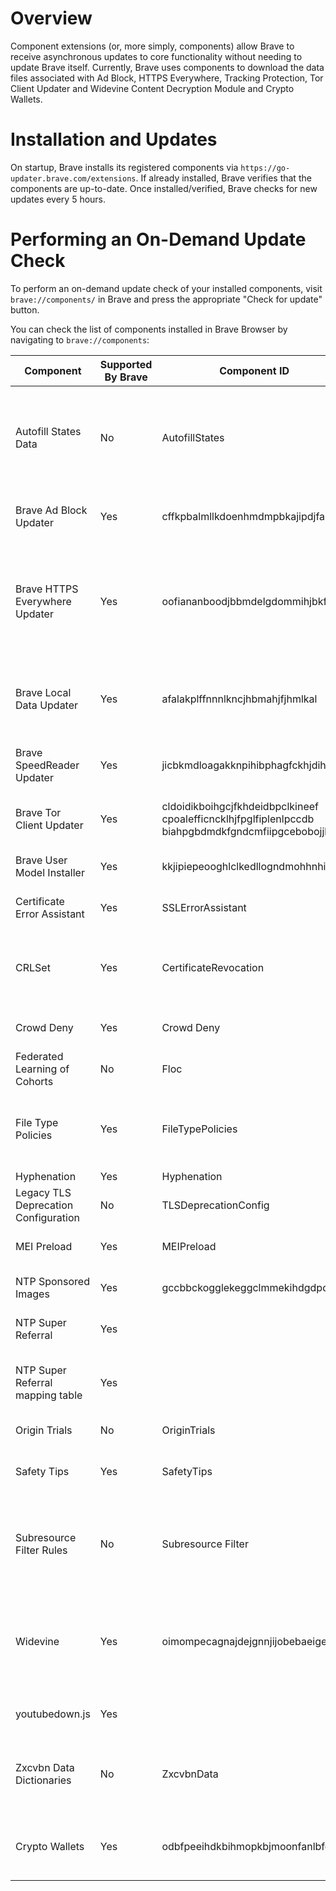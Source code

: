# Overview

Component extensions (or, more simply, components) allow Brave to receive asynchronous updates to core functionality without needing to update Brave itself. Currently, Brave uses components to download the data files associated with Ad Block, HTTPS Everywhere, Tracking Protection, Tor Client Updater and Widevine Content Decryption Module and Crypto Wallets.

# Installation and Updates

On startup, Brave installs its registered components via `https://go-updater.brave.com/extensions`. If already installed, Brave verifies that the components are up-to-date. Once installed/verified, Brave checks for new updates every 5 hours.

# Performing an On-Demand Update Check

To perform an on-demand update check of your installed components, visit `brave://components/` in Brave and press the appropriate "Check for update" button.


You can check the list of components installed in Brave Browser by navigating to `brave://components`:

| Component                 | Supported By Brave     | Component ID  | What it does  | Repo          | Comments      |
| ------------------------- | ---------------------- | ------------- | ------------- | ------------- | ------------- |
| Autofill States Data      | No           | AutofillStates | Contains a mapping of acronyms of state names in different countries to the full names. Helps ease autofilling of state data. | |   |               |
| Brave Ad Block Updater    | Yes | cffkpbalmllkdoenhmdmpbkajipdjfam | Updates the ad-block lists supported by Brave regularly | https://github.com/brave/adblock-rust |  |
| Brave HTTPS Everywhere Updater      | Yes           | oofiananboodjbbmdelgdommihjbkfag | Maintains the HTTPSEverywhere database which is used to upgrade insecure navigations to secure when the matching rules are found |  https://github.com/brave/https-everywhere-builder | |
| Brave Local Data Updater  | Yes                    | afalakplffnnnlkncjhbmahjfjhmlkal | Used to update AutoplayWhitelist, ExtensionWhitelist, Greaselion scripts and ReferrerWhitelist |  https://github.com/brave/autoplay-whitelist, https://github.com/brave/referrer-whitelist, https://github.com/brave/extension-whitelist, https://github.com/brave/brave-site-specific-scripts             | |
| Brave SpeedReader Updater      | Yes           | jicbkmdloagakknpihibphagfckhjdih | Maintains data files to support Brave Speedreader | https://github.com/brave-experiments/SpeedReader | |
| Brave Tor Client Updater      | Yes           | cldoidikboihgcjfkhdeidbpclkineef<br/> cpoalefficncklhjfpglfiplenlpccdb<br/>    biahpgbdmdkfgndcmfiipgcebobojjkp<br/>  | Contains the Brave Tor client required to support Tor windows | https://github.com/brave/tor_build_scripts/ |
| Brave User Model Installer      | Yes           | kkjipiepeooghlclkedllogndmohhnhi | Maintains data files to support Brave Ads  | https://github.com/brave/brave-core-crx-packager/blob/master/scripts/packageClientModelParameterComponent.js | |
| Certificate Error Assistant      | Yes           | SSLErrorAssistant | Helps fix errors in misconfigured SSL certificates | | |
| CRLSet      | Yes           | CertificateRevocation | Maintains a list of websites with bad certificates so that users can be protected from harmful websites  |               |
| Crowd Deny      | Yes          | Crowd Deny | Revokes all permissions for sites in the list | | |
| Federated Learning of Cohorts      | No           | Floc | Has data to support FLOC | | This feature has significant privacy risks and should not be enabled in Brave |
| File Type Policies      | Yes           | FileTypePolicies | List of file extensions and how they are handled in download protection | | This is used by Safe Browsing |
| Hyphenation | Yes           | Hyphenation | |  Data that assists css-hyphens in chromium  | |
| Legacy TLS Deprecation Configuration | No           | TLSDeprecationConfig | | This component adds a whitelist of domains that can use deprecated TLS 1.0/1.1 components.  | Not needed. We disable TLS 1.0/1.1 completely in Brave. |
| MEI Preload      | Yes           | MEIPreload | Used to pre-load media from websites |               |
| NTP Sponsored Images      | Yes           | gccbbckogglekeggclmmekihdgdpdgoe | Updates the NTP Sponsored image assets |https://github.com/brave/brave-core-crx-packager/blob/master/scripts/packageNTPSponsoredImagesComponents.js |
| NTP Super Referral      | Yes           | | Updates the NTP Super Referral image assets | https://github.com/brave/brave-core-crx-packager/blob/master/scripts/packageNTPSuperReferrerComponent.js |
| NTP Super Referral mapping table | Yes           | | Manage NTP SR mapping table (promo code and NTP SR Component id | https://github.com/brave/brave-core-crx-packager/blob/master/scripts/packageNTPSuperReferrerMappingTableComponent.js|
| Origin Trials      | No           | OriginTrials | Metadata for origin trials |               |
| Safety Tips      | Yes         | SafetyTips | Protobuf of domains for client side lookalike URL detection | | |
| Subresource Filter Rules      | No           | Subresource Filter | Contains rules to block websites which don’t follow the better Ads Standard. Its often used to block phishing domains |               |
| Widevine      | Yes           | oimompecagnajdejgnnjijobebaeigek | Widevine’s DRM solution provides the capability to license, securely distribute and protect playback of content on any consumer device |           |
| youtubedown.js | Yes           | | Used to get youtubedown.js script | https://github.com/brave/brave-core-crx-packager/blob/master/scripts/packageYoutubedown.js |
| Zxcvbn Data Dictionaries      | No           | ZxcvbnData | This contains the data like popular English words and names to higlight password strength.    | | The work to develop a custom password check is being tracked here: https://github.com/brave/brave-browser/issues/12001 |
| Crypto Wallets | Yes | odbfpeeihdkbihmopkbjmoonfanlbfcl | Contains the Brave Crypto Wallet component required to support Dapp | http://github.com/brave/ethereum-remote-client/ |  Component lazy loads by default unless set to run at browser startup